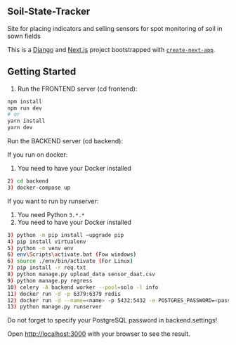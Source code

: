 ## Soil-State-Tracker

Site for placing indicators and selling sensors for spot monitoring of soil in sown fields

This is a [Django](https://www.djangoproject.com/) and [Next.js](https://nextjs.org/) project bootstrapped with [`create-next-app`](https://github.com/vercel/next.js/tree/canary/packages/create-next-app).


## Getting Started

1) Run the FRONTEND server (cd frontend): 

```bash
npm install
npm run dev
# or
yarn install
yarn dev
```

Run the BACKEND server (cd backend): 


If you run on docker:
1) You need to have your Docker installed
```bash
2) cd backend
3) docker-compose up
```

If you want to run by runserver:
1) You need Python `3.*.*`
2) You need to have your Docker installed
```bash
3) python -m pip install –upgrade pip
4) pip install virtualenv
5) python -m venv env
6) env\Scripts\activate.bat (Fow windows)
6) source ./env/bin/activate (For Linux)
7) pip install -r req.txt
8) python manage.py upload_data sensor_daat.csv
9) python manage.py regress
10) celery -A backend worker --pool=solo -l info
11) docker run -d -p 6379:6379 redis
12) docker run -d --name=<name> -p 5432:5432 -e POSTGRES_PASSWORD=<password> -e PGDATA=/pgdata -v /pgdata:/pgdata postgres
13) python manage.py runserver
```
Do not forget to specify your PostgreSQL password in backend.settings!


Open [http://localhost:3000](http://localhost:3000) with your browser to see the result.